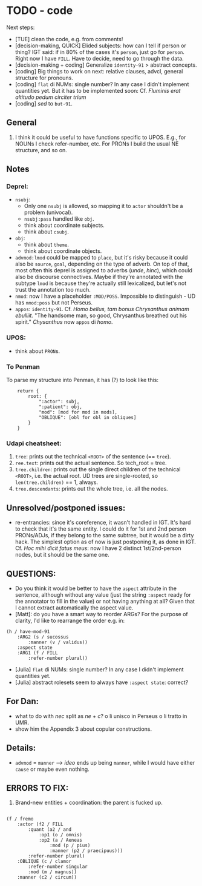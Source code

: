 # TODO - code

Next steps:
- [TUE] clean the code, e.g. from comments!
- [decision-making, QUICK] Elided subjects: how can I tell if person or thing?
IGT said: if in 80% of the cases it's `person`, just go for `person`. Right now I have `FILL`.
Have to decide, need to go through the data.
- [decision-making + coding] Generalize `identity-91` > abstract concepts.
- [coding] Big things to work on next: relative clauses, advcl, general structure for pronouns.
- [coding] `flat` di NUMs: single number? In any case I didn't implement quantities yet. But it has to be implemented soon:
Cf. _Fluminis erat altitudo pedum circiter trium_
- [coding] _sed_ to `but-91`.

## General
1. I think it could be useful to have functions specific to UPOS. E.g., for NOUNs I check refer-number, etc.
For PRONs I build the usual NE structure, and so on.

## Notes

### Deprel:
- `nsubj`:
  - Only one `nsubj` is allowed, so mapping it to `actor` shouldn't be a problem (univocal).
  - `nsubj:pass` handled like `obj`.
  - think about coordinate subjects.
  - think about `csubj`.
- `obj`:
  - think about `theme`.
  - think about coordinate objects.
- `advmod:lmod` could be mapped to `place`, but it's risky because it could also be `source`, `goal`, depending on the type of adverb.
On top of that, most often this deprel is assigned to adverbs (_unde_, _hinc_), which could also be discourse connectives.
Maybe if they're annotated with the subtype `lmod` is because they're actually still lexicalized, but let's not trust the annotation too much.
- `nmod`: now I have a placeholder `:MOD/POSS`. Impossible to distinguish - UD has `nmod:poss` but not Perseus.
- `appos`: `identity-91`.
Cf. _Homo bellus, tam bonus Chrysanthus animam ebulliit._ "The handsome man, so good, Chrysanthus breathed out his spirit."
_Chysanthus_ now `appos` di _homo_.

### UPOS:
- think about `PRON`s.

### To Penman
To parse my structure into Penman, it has (?) to look like this:
```
    return {
        root: {
            ":actor": subj,
            ":patient": obj,
            "mod": [mod for mod in mods],
            "OBLIQUE": [obl for obl in obliques]
        }
    }
```

### Udapi cheatsheet:
1. `tree`: prints out the technical `<ROOT>` of the sentence (== `tree`).
2. `ree.text`: prints out the actual sentence. So tech_root = tree.
3. `tree.children`: prints out the single direct children of the technical `<ROOT>`, i.e. the actual root.
UD trees are single-rooted, so `len(tree.children)` == 1, always.
4. `tree.descendants`: prints out the whole tree, i.e. all the nodes.


## Unresolved/postponed issues:
- re-entrancies: since it's coreference, it wasn't handled in IGT. It's hard to check that it's the same entity.
I could do it for 1st and 2nd person PRONs/ADJs, if they belong to the same subtree, but it would be a dirty hack. 
The simplest option as of now is just postponing it, as done in IGT.
Cf. _Hoc mihi dicit fatus meus_: now I have 2 distinct 1st/2nd-person nodes, but it should be the same one.


## QUESTIONS:
- Do you think it would be better to have the `aspect` attribute in the sentence, although without any value (just the string `:aspect` ready for the annotator to fill in the value) or not having anything at all?
Given that I cannot extract automatically the aspect value.
- [Matt]: do you have a smart way to reorder ARGs? For the purpose of clarity, I'd like to rearrange the order e.g. in:

```
(h / have-mod-91
    :ARG2 (s / sucossus
        :manner (v / validus))
    :aspect state
    :ARG1 (f / FILL
        :refer-number plural)) 
```

- [Julia] `flat` di NUMs: single number? In any case I didn't implement quantities yet.
- [Julia] abstract rolesets seem to always have `:aspect state`: correct?

## For Dan:
- what to do with _nec_ split as _ne_ + _c_? o li unisco in Perseus o li tratto in UMR.
- show him the Appendix 3 about copular constructions. 

## Details:
- `advmod` = `manner` --> _ideo_ ends up being `manner`, while I would have either `cause` or maybe even nothing.

## ERRORS TO FIX:
1. Brand-new entities + coordination: the parent is fucked up.
```SNT: Ergo omnes magno circum clamore fremebant, praecipue pius Aeneas. 

(f / fremo
    :actor (f2 / FILL
        :quant (a2 / and
            :op1 (o / omnis)
            :op2 (a / Aeneas
                :mod (p / pius)
                :manner (p2 / praecipuus)))
        :refer-number plural)
    :OBLIQUE (c / clamor
        :refer-number singular
        :mod (m / magnus))
    :manner (c2 / circum))
```